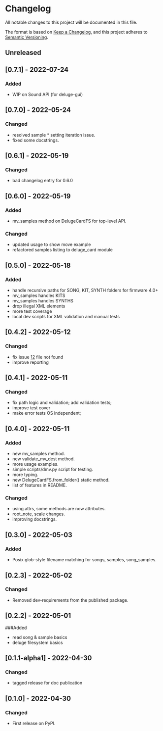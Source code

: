 # Changelog

All notable changes to this project will be documented in this file.

The format is based on [Keep a Changelog](https://keepachangelog.com/en/1.0.0/),
and this project adheres to [Semantic Versioning](https://semver.org/spec/v2.0.0.html).

## Unreleased

## [0.7.1] - 2022-07-24
### Added
 - WIP on Sound API (for deluge-gui)

## [0.7.0] - 2022-05-24
### Changed
 - resolved sample * setting iteration issue.
 - fixed some docstrings.

## [0.6.1] - 2022-05-19
### Changed
 - bad changelog entry for 0.6.0

## [0.6.0] - 2022-05-19
### Added
 - mv_samples method on DelugeCardFS for top-level API.
### Changed
 - updated usage to show move example
 - refactored samples listing to deluge_card module

## [0.5.0] - 2022-05-18

### Added
 - handle recursive paths for SONG, KIT, SYNTH folders for firmware 4.0+
 - mv_samples handles KITS
 - mv_samples handles SYNTHS
 - drop illegal XML elements
 - more test coverage
 - local dev scripts for XML validation and manual tests

## [0.4.2] - 2022-05-12
### Changed
 - fix issue [12](https://github.com/mupaduw/deluge-card/issues/12) file not found
 - improve reporting

## [0.4.1] - 2022-05-11
### Changed
 - fix path logic and validation; add validation tests;
 - improve test cover
 - make error tests OS independent;

## [0.4.0] - 2022-05-11
### Added
 - new mv_samples method.
 - new validate_mv_dest method.
 - more usage examples.
 - simple scripts/dmv.py script for testing.
 - more typing.
 - new DelugeCardFS.from_folder() static method.
 - list of features in README.

### Changed
 - using attrs, some methods are now attributes.
 - root_note, scale changes.
 - improving docstrings.

## [0.3.0] - 2022-05-03
### Added
 - Posix glob-style filename matching for songs, samples, song_samples.

## [0.2.3] - 2022-05-02
### Changed
- Removed dev-requirements from the published package.

## [0.2.2] - 2022-05-01
###Added
- read song & sample basics
- deluge filesystem basics

## [0.1.1-alpha1] - 2022-04-30
### Changed
- tagged release for doc publication

## [0.1.0] - 2022-04-30
### Changed
- First release on PyPI.
